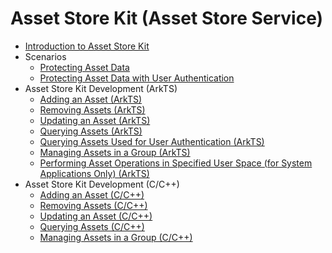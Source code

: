 # Asset Store Kit (Asset Store Service)

- [Introduction to Asset Store Kit](asset-store-kit-overview.md)
- Scenarios<!--asset-scenarios-->
  - [Protecting Asset Data](asset-scenario1.md)
  - [Protecting Asset Data with User Authentication](asset-scenario2.md)
- Asset Store Kit Development (ArkTS)<!--asset-arkts-->
  - [Adding an Asset (ArkTS)](asset-js-add.md)
  - [Removing Assets (ArkTS)](asset-js-remove.md)
  - [Updating an Asset (ArkTS)](asset-js-update.md)
  - [Querying Assets (ArkTS)](asset-js-query.md)
  - [Querying Assets Used for User Authentication (ArkTS)](asset-js-query-auth.md)
  - [Managing Assets in a Group (ArkTS)](asset-js-group-access-control.md)
  <!--Del-->
  - [Performing Asset Operations in Specified User Space (for System Applications Only) (ArkTS)](asset-as-user-sys.md)
  <!--DelEnd-->
- Asset Store Kit Development (C/C++)<!--asset-native-->
  - [Adding an Asset (C/C++)](asset-native-add.md)
  - [Removing Assets (C/C++)](asset-native-remove.md)
  - [Updating an Asset (C/C++)](asset-native-update.md)
  - [Querying Assets (C/C++)](asset-native-query.md)
  - [Managing Assets in a Group (C/C++)](asset-native-group-access-control.md)
